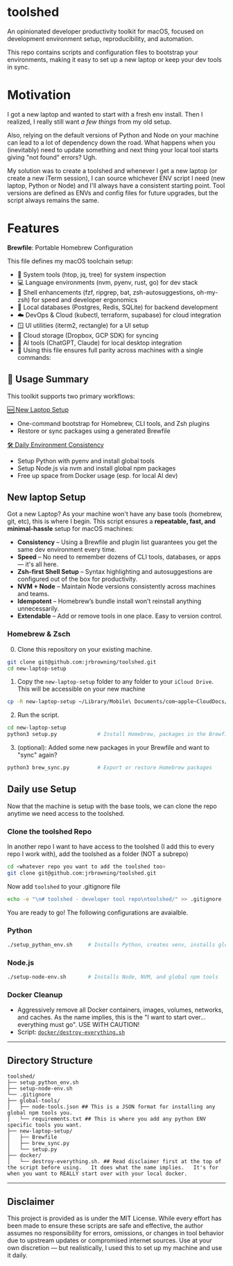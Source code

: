 # toolshed

An opinionated developer productivity toolkit for macOS, focused on development environment setup, reproducibility, and automation.

This repo contains scripts and configuration files to bootstrap your environments, making it easy to set up a new laptop or keep your dev tools in sync.

# Motivation

I got a new laptop and wanted to start with a fresh env install. Then I realized, I really still want _a few things_ from my old setup.

Also, relying on the default versions of Python and Node on your machine can lead to a lot of dependency down the road. What happens when you (inevitably) need to update something and next thing your local tool starts giving "not found" errors? Ugh.

My solution was to create a toolshed and whenever I get a new laptop (or create a new iTerm session), I can source whichever ENV script I need (new laptop, Python or Node) and I'll always have a consistent starting point. Tool versions are defined as ENVs and config files for future upgrades, but the script always remains the same.

# Features

**Brewfile**: Portable Homebrew Configuration

This file defines my macOS toolchain setup:

- 🔧 System tools (htop, jq, tree) for system inspection
- 💻 Language environments (nvm, pyenv, rust, go) for dev stack
- 🔄 Shell enhancements (fzf, ripgrep, bat, zsh-autosuggestions, oh-my-zsh) for speed and developer ergonomics
- 🧪 Local databases (Postgres, Redis, SQLite) for backend development
- ☁️ DevOps & Cloud (kubectl, terraform, supabase) for cloud integration
- 🪟 UI utilities (iterm2, rectangle) for a UI setup
- 📂 Cloud storage (Dropbox, GCP SDK) for syncing
- 🤖 AI tools (ChatGPT, Claude) for local desktop integration
- 📌 Using this file ensures full parity across machines with a single commands:

## 🚀 Usage Summary

This toolkit supports two primary workflows:

[🆕 New Laptop Setup](#new-laptop-setup)

- One-command bootstrap for Homebrew, CLI tools, and Zsh plugins
- Restore or sync packages using a generated Brewfile

[🛠️ Daily Environment Consistency](#daily-use-setup)

- Setup Python with pyenv and install global tools
- Setup Node.js via nvm and install global npm packages
- Free up space from Docker usage (esp. for local AI dev)

## New laptop Setup

Got a new Laptop? As your machine won't have any base tools (homebrew, git, etc), this is where I begin. This script ensures a **repeatable, fast, and minimal-hassle** setup for macOS machines:

- **Consistency** – Using a Brewfile and plugin list guarantees you get the same dev environment every time.
- **Speed** – No need to remember dozens of CLI tools, databases, or apps — it's all here.
- **Zsh-first Shell Setup** – Syntax highlighting and autosuggestions are configured out of the box for productivity.
- **NVM + Node** – Maintain Node versions consistently across machines and teams.
- **Idempotent** – Homebrew’s bundle install won’t reinstall anything unnecessarily.
- **Extendable** – Add or remove tools in one place. Easy to version control.

### Homebrew & Zsch

0. Clone this repository on your existing machine.

```bash
git clone git@github.com:jrbrowning/toolshed.git
cd new-laptop-setup
```

1. Copy the `new-laptop-setup` folder to any folder to your `iCloud Drive`. This will be accessible on your new machine

```bash
cp -R new-laptop-setup ~/Library/Mobile\ Documents/com~apple~CloudDocs/
```

2. Run the script.

```bash
cd new-laptop-setup
python3 setup.py             # Install Homebrew, packages in the Brewfile, and Zsh plugins
```

3. (optional): Added some new packages in your Brewfile and want to "sync" again?

```bash
python3 brew_sync.py         # Export or restore Homebrew packages
```

## Daily use Setup

Now that the machine is setup with the base tools, we can clone the repo anytime we need access to the toolshed.

### Clone the toolshed Repo

In another repo I want to have access to the toolshed (I add this to every repo I work with), add the toolshed as a folder (NOT a subrepo)

```bash
cd <whatever repo you want to add the toolshed too>
git clone git@github.com:jrbrowning/toolshed.git
```

Now add `toolshed` to your .gitignore file

```bash
echo -e "\n# toolshed - developer tool repo\ntoolshed/" >> .gitignore
```

You are ready to go! The following configurations are avaialble.

### Python

```bash
./setup_python_env.sh     # Installs Python, creates venv, installs global tools
```

### Node.js

```bash
./setup-node-env.sh       # Installs Node, NVM, and global npm tools
```

### Docker Cleanup

- Aggressively remove all Docker containers, images, volumes, networks, and caches. As the name implies, this is the "I want to start over... everything must go". USE WITH CAUTION!
- Script: [`docker/destroy-everything.sh`](docker/destroy-everything.sh)

---

## Directory Structure

```
toolshed/
├── setup_python_env.sh
├── setup-node-env.sh
└── .gitignore
├── global-tools/
│   ├── node-tools.json ## This is a JSON format for installing any global npm tools you.
│   └── requirements.txt ## This is where you add any python ENV specific tools you want.
├── new-laptop-setup/
│   ├── Brewfile
│   ├── brew_sync.py
│   └── setup.py
├── docker/
│   └── destroy-everything.sh. ## Read disclaimer first at the top of the script before using.   It does what the name implies.   It's for when you want to REALLY start over with your local docker.
```

---

## Disclaimer

This project is provided as is under the MIT License. While every effort has been made to ensure these scripts are safe and effective, the author assumes no responsibility for errors, omissions, or changes in tool behavior due to upstream updates or compromised internet sources. Use at your own discretion — but realistically, I used this to set up my machine and use it daily.
